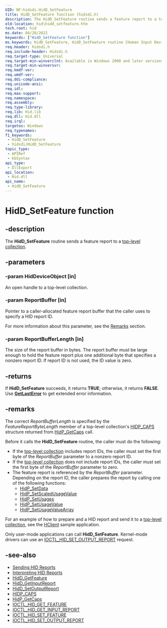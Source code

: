 ```yaml
---
UID: NF:hidsdi.HidD_SetFeature
title: HidD_SetFeature function (hidsdi.h)
description: The HidD_SetFeature routine sends a feature report to a top-level collection.
old-location: hid\hidd_setfeature.htm
tech.root: hid
ms.date: 04/28/2022
keywords: ["HidD_SetFeature function"]
ms.keywords: HidD_SetFeature, HidD_SetFeature routine [Human Input Devices], hid.hidd_setfeature, hidfunc_f34ed05a-c8c1-44e3-ab94-a8df000aac7d.xml, hidsdi/HidD_SetFeature
req.header: hidsdi.h
req.include-header: Hidsdi.h
req.target-type: Universal
req.target-min-winverclnt: Available in Windows 2000 and later versions of Windows.
req.target-min-winversvr: 
req.kmdf-ver: 
req.umdf-ver: 
req.ddi-compliance: 
req.unicode-ansi: 
req.idl: 
req.max-support: 
req.namespace: 
req.assembly: 
req.type-library: 
req.lib: Hid.lib
req.dll: Hid.dll
req.irql: 
targetos: Windows
req.typenames: 
f1_keywords:
 - HidD_SetFeature
 - hidsdi/HidD_SetFeature
topic_type:
 - APIRef
 - kbSyntax
api_type:
 - DllExport
api_location:
 - Hid.dll
api_name:
 - HidD_SetFeature
---
```


# HidD_SetFeature function

## -description

The **HidD_SetFeature** routine sends a feature report to a [top-level collection](/windows-hardware/drivers/hid/top-level-collections).

## -parameters

### -param HidDeviceObject [in]

An open handle to a top-level collection.

### -param ReportBuffer [in]

Pointer to a caller-allocated feature report buffer that the caller uses to specify a HID report ID.

For more information about this parameter, see the [Remarks](#remarks) section.

### -param ReportBufferLength [in]

The size of the report buffer in bytes. The report buffer must be large enough to hold the feature report plus one additional byte that specifies a nonzero report ID. If report ID is not used, the ID value is zero.

## -returns

If **HidD_SetFeature** succeeds, it returns **TRUE**; otherwise, it returns **FALSE**. Use **[GetLastError](/windows/win32/api/errhandlingapi/nf-errhandlingapi-getlasterror)** to get extended error information.

## -remarks

The correct _ReportBufferLength_ is specified by the _FeatureReportByteLength_ member of a top-level collection's [HIDP_CAPS](../hidpi/ns-hidpi-_hidp_caps.md) structure returned from [HidP_GetCaps](../hidpi/nf-hidpi-hidp_getcaps.md) call.

Before it calls the **HidD_SetFeature** routine, the caller must do the following:

- If the [top-level collection](/windows-hardware/drivers/hid/top-level-collections) includes report IDs, the caller must set the first byte of the _ReportBuffer_ parameter to a nonzero report ID.
- If the [top-level collection](/windows-hardware/drivers/hid/top-level-collections) does not include report IDs, the caller must set the first byte of the _ReportBuffer_ parameter to zero.
- The feature report is referenced by the _ReportBuffer_ parameter. Depending on the report ID, the caller prepares the report by calling one of the following functions:
    - [HidP_SetData](/windows-hardware/drivers/ddi/hidpi/nf-hidpi-hidp_setdata)
    - [HidP_SetScaledUsageValue](/windows-hardware/drivers/ddi/hidpi/nf-hidpi-hidp_setscaledusagevalue)
    - [HidP_SetUsages](/windows-hardware/drivers/ddi/hidpi/nf-hidpi-hidp_setusages)
    - [HidP_SetUsageValue](/windows-hardware/drivers/ddi/hidpi/nf-hidpi-hidp_setusagevalue)
    - [HidP_SetUsageValueArray](/windows-hardware/drivers/ddi/hidpi/nf-hidpi-hidp_setusagevaluearray)

For an example of how to prepare and a HID report and send it to a [top-level collection](/windows-hardware/drivers/hid/top-level-collections), see the [HClient](/samples/microsoft/windows-driver-samples/hclient-sample-application/) sample application.

Only user-mode applications can call **HidD_SetFeature**. Kernel-mode drivers can use an [IOCTL_HID_SET_OUTPUT_REPORT](/windows-hardware/drivers/ddi/hidclass/ni-hidclass-ioctl_hid_set_output_report) request.

## -see-also

- [Sending HID Reports](/windows-hardware/drivers/hid/sending-hid-reports)
- [Interpreting HID Reports](/windows-hardware/drivers/hid/interpreting-hid-reports)
- [HidD_GetFeature](/windows-hardware/drivers/ddi/hidsdi/nf-hidsdi-hidd_getfeature)
- [HidD_GetInputReport](/windows-hardware/drivers/ddi/hidsdi/nf-hidsdi-hidd_getinputreport)
- [HidD_SetOutputReport](/windows-hardware/drivers/ddi/hidsdi/nf-hidsdi-hidd_setoutputreport)
- [HIDP_CAPS](../hidpi/ns-hidpi-_hidp_caps.md)
- [HidP_GetCaps](../hidpi/nf-hidpi-hidp_getcaps.md)
- [IOCTL_HID_GET_FEATURE](/windows-hardware/drivers/ddi/hidclass/ni-hidclass-ioctl_hid_get_feature)
- [IOCTL_HID_GET_INPUT_REPORT](/windows-hardware/drivers/ddi/hidclass/ni-hidclass-ioctl_hid_get_input_report)
- [IOCTL_HID_SET_FEATURE](/windows-hardware/drivers/ddi/hidclass/ni-hidclass-ioctl_hid_set_feature)
- [IOCTL_HID_SET_OUTPUT_REPORT](/windows-hardware/drivers/ddi/hidclass/ni-hidclass-ioctl_hid_set_output_report)
